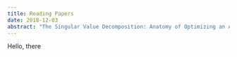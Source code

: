 ```yaml
---
title: Reading Papers
date: 2018-12-03
abstract: "The Singular Value Decomposition: Anatomy of Optimizing an Algorithm for Extreme Scale (SIAM Review Vol. 60, No. 4, pp. 808-865)"
---
```


Hello, there
